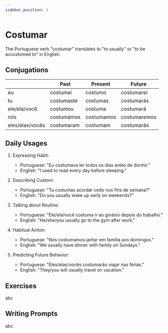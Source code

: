 ```yaml
---
sidebar_position: 2
---
```


# Costumar

The Portuguese verb "costumar" translates to "to usually" or "to be accustomed to" in English.

## Conjugations

|                 | Past       | Present    | Future       |
| --------------- | ---------- | ---------- | ------------ |
| eu              | costumei   | costumo    | costumarei   |
| tu              | costumaste | costumas   | costumarás   |
| ele/ela/você    | costumou   | costuma    | costumará    |
| nós             | costumámos | costumamos | costumaremos |
| eles/elas/vocês | costumaram | costumam   | costumarão   |

## Daily Usages

1. Expressing Habit:

   - Portuguese: "Eu costumava ler todos os dias antes de dormir."
   - English: "I used to read every day before sleeping."

2. Describing Custom:

   - Portuguese: "Tu costumas acordar cedo nos fins de semana?"
   - English: "Do you usually wake up early on weekends?"

3. Talking about Routine:

   - Portuguese: "Ele/ela/você costuma ir ao ginásio depois do trabalho."
   - English: "He/she/you usually go to the gym after work."

4. Habitual Action:

   - Portuguese: "Nós costumamos jantar em família aos domingos."
   - English: "We usually have dinner with family on Sundays."

5. Predicting Future Behavior:

   - Portuguese: "Eles/elas/vocês costumarão viajar nas férias."
   - English: "They/you will usually travel on vacation."

## Exercises

abc

## Writing Prompts

abc
